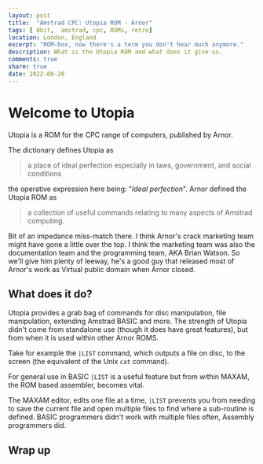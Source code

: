 ```yaml
---
layout: post
title:  "Amstrad CPC: Utopia ROM - Arnor"
tags: [ 8bit,  amstrad, cpc, ROMs, retro]
location: London, England
excerpt: "ROM-box, now there's a term you don't hear much anymore."
description: What is the Utopia ROM and what does it give us.
comments: true
share: true
date: 2022-08-28
---
```


# Welcome to Utopia

Utopia is a ROM for the CPC range of computers, published by Arnor. 

The dictionary defines Utopia as

> a place of ideal perfection especially in laws, government, and social conditions

the operative expression here being: "*Ideal perfection*". Arnor defined the Utopia ROM as

> a collection of useful commands relating to many aspects of Amstrad
computing.

Bit of an impedance miss-match there. I think Arnor's crack marketing team might have gone a little over the top. I think the marketing team was also the documentation team and the programming team, AKA Brian Watson. So we'll give him plenty of leeway, he's a good guy that released most of Arnor's work as Virtual public domain when Arnor closed.

## What does it do?

Utopia provides a grab bag of commands for disc manipulation, file manipulation, extending Amstrad BASIC and more. The strength of Utopia didn't come from standalone use (though it does have great features), but from when it is used within other Arnor ROMS.

Take for example the `|LIST` command, which outputs a file on disc, to the screen (the equivalent of the Unix `cat` command). 

For general use in  BASIC  `|LIST` is a useful feature but from within MAXAM, the ROM based assembler, becomes vital. 

The MAXAM editor, edits one file at a time, `|LIST` prevents you from needing to save the current file and open multiple files to find where a sub-routine is defined. BASIC programmers didn't work with multiple files often, Assembly programmers did.


<!--
<div class="dbImg  centeredImg" data-src="cpc/boot-with-roms.png" alt="A boot screen with ROMS." ></div>
-->





## Wrap up


[1]: https://www.sellmyretro.com/offer/details/rombo-redux-deluxe-61511
[2]: https://www.youtube.com/watch?v=k0q76PNmoiU&ab_channel=TheEqualizor
[3]: https://www.ebay.co.uk/itm/233463843334

